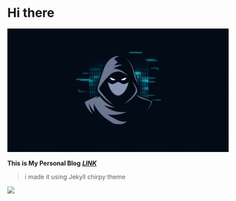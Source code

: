 # Hi there



![Banner](https://github.com/MahmudEG/mahmudeg.github.io/blob/main/assets/img/about.webp)

**This is My Personal Blog** ***[LINK](https://mahmudeg.github.io)***



> i made it using Jekyll chirpy theme

[![](https://mermaid.ink/img/pako:eNqVVE2PmzAQ_SuWT1spTRMIYePDSmmSrnKgQqFcqly8MCGWwKa2We1utP-9w0eypKGVygnPvHnzZh74RBOVAmXUwK8KZAJrwTPNi70k-JRcW5GIkktL4s1tLPv-9Ta4DL4NBONoIBqvg6Hg7jYYrgbKo6FOcYjBNhxvPj88oEZGdrsVicBWJflCdpAJYzW3Qkk84NjGtniEYgHqZ2QrhRU8jzcBGMMzaAGYqgE4CyPLyh5BYtsBohqBQByPkUewf2LX3PJO4TpocDuUCFYLeAYSVU8m0aJsoFt5UD3Os7yb5qZU0lypjDf_1tgs53_Irva2TBIob5iuICtVlDlYOLvRMqGRrKk2hoQqF8lra0yLwexlxi7bbqBPEdXZlQZucVkB9pEWXiy5C9cxchnTG_VTWxcFFzvOgHpopcVbo7WPagTWpp2RrY4rfdFf9HV9wjrbE9N-eXePP0JiKykh72Qh8IPtSnzfgZr0spMeamMsf8qFOUL6sZ3Oq0FcAfWP2BnXlkiFO1TPoEkjOt6QbcjIdDKeeePJ2NlLOqKZFillVlcwogXogtdHeqoJ9hS_nAL2lOFrCgde5XZP9_Idy_Bn_KlUca7UqsqOlB14bvBUlSm61901FwjIFPRKVdJS5nluw0HZib5Q5npjz517E8f33OnC9RYj-krZdIZK_fupO_Wmztzx3fn7iL41XSdj35v5njOf3c-cxXwx90cUUmGVDtoLr7n33n8DCiqTmg?type=png)](https://mermaid.live/edit#pako:eNqVVE2PmzAQ_SuWT1spTRMIYePDSmmSrnKgQqFcqly8MCGWwKa2We1utP-9w0eypKGVygnPvHnzZh74RBOVAmXUwK8KZAJrwTPNi70k-JRcW5GIkktL4s1tLPv-9Ta4DL4NBONoIBqvg6Hg7jYYrgbKo6FOcYjBNhxvPj88oEZGdrsVicBWJflCdpAJYzW3Qkk84NjGtniEYgHqZ2QrhRU8jzcBGMMzaAGYqgE4CyPLyh5BYtsBohqBQByPkUewf2LX3PJO4TpocDuUCFYLeAYSVU8m0aJsoFt5UD3Os7yb5qZU0lypjDf_1tgs53_Irva2TBIob5iuICtVlDlYOLvRMqGRrKk2hoQqF8lra0yLwexlxi7bbqBPEdXZlQZucVkB9pEWXiy5C9cxchnTG_VTWxcFFzvOgHpopcVbo7WPagTWpp2RrY4rfdFf9HV9wjrbE9N-eXePP0JiKykh72Qh8IPtSnzfgZr0spMeamMsf8qFOUL6sZ3Oq0FcAfWP2BnXlkiFO1TPoEkjOt6QbcjIdDKeeePJ2NlLOqKZFillVlcwogXogtdHeqoJ9hS_nAL2lOFrCgde5XZP9_Idy_Bn_KlUca7UqsqOlB14bvBUlSm61901FwjIFPRKVdJS5nluw0HZib5Q5npjz517E8f33OnC9RYj-krZdIZK_fupO_Wmztzx3fn7iL41XSdj35v5njOf3c-cxXwx90cUUmGVDtoLr7n33n8DCiqTmg)
